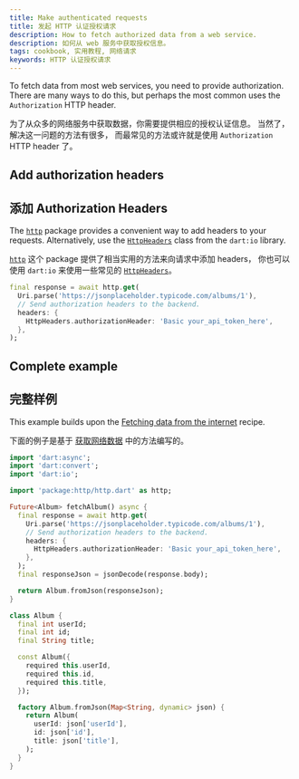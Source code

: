 ```yaml
---
title: Make authenticated requests
title: 发起 HTTP 认证授权请求
description: How to fetch authorized data from a web service.
description: 如何从 web 服务中获取授权信息。
tags: cookbook, 实用教程, 网络请求
keywords: HTTP 认证授权请求
---
```


<?code-excerpt path-base="cookbook/networking/authenticated_requests/"?>

To fetch data from most web services, you need to provide
authorization. There are many ways to do this,
but perhaps the most common uses the `Authorization` HTTP header.

为了从众多的网络服务中获取数据，你需要提供相应的授权认证信息。
当然了，解决这一问题的方法有很多，
而最常见的方法或许就是使用 `Authorization` HTTP header 了。

## Add authorization headers

## 添加 Authorization Headers

The [`http`][] package provides a
convenient way to add headers to your requests.
Alternatively, use the [`HttpHeaders`][]
class from the `dart:io` library.

[`http`][] 这个 package 提供了相当实用的方法来向请求中添加 headers，
你也可以使用 `dart:io` 来使用一些常见的 [`HttpHeaders`][]。

<?code-excerpt "lib/main.dart (get)"?>
```dart
final response = await http.get(
  Uri.parse('https://jsonplaceholder.typicode.com/albums/1'),
  // Send authorization headers to the backend.
  headers: {
    HttpHeaders.authorizationHeader: 'Basic your_api_token_here',
  },
);
```

## Complete example

## 完整样例

This example builds upon the
[Fetching data from the internet][] recipe.

下面的例子是基于
[获取网络数据][Fetching data from the internet] 中的方法编写的。

<?code-excerpt "lib/main.dart"?>
```dart
import 'dart:async';
import 'dart:convert';
import 'dart:io';

import 'package:http/http.dart' as http;

Future<Album> fetchAlbum() async {
  final response = await http.get(
    Uri.parse('https://jsonplaceholder.typicode.com/albums/1'),
    // Send authorization headers to the backend.
    headers: {
      HttpHeaders.authorizationHeader: 'Basic your_api_token_here',
    },
  );
  final responseJson = jsonDecode(response.body);

  return Album.fromJson(responseJson);
}

class Album {
  final int userId;
  final int id;
  final String title;

  const Album({
    required this.userId,
    required this.id,
    required this.title,
  });

  factory Album.fromJson(Map<String, dynamic> json) {
    return Album(
      userId: json['userId'],
      id: json['id'],
      title: json['title'],
    );
  }
}
```


[Fetching data from the internet]: {{site.url}}/cookbook/networking/fetch-data
[`http`]: {{site.pub-pkg}}/http
[`HttpHeaders`]: {{site.dart.api}}/stable/dart-io/HttpHeaders-class.html
